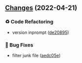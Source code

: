 ## [Changes](https://github.com/chnliquan/release/compare/v0.7.2...v0.7.3) (2022-04-21)


### ♻ Code Refactoring

* version inprompt ([de20895](https://github.com/chnliquan/release/commit/de20895696be730323e05dc64921123201100ac4))


### 🐛 Bug Fixes

* filter junk file ([aedc05e](https://github.com/chnliquan/release/commit/aedc05e02839eacdb30fca915aaf7d7ac2e2d982))



